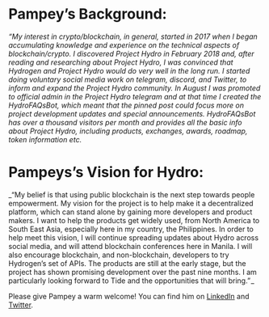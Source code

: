 # Pampey’s Background:

_“My interest in crypto/blockchain, in general, started in 2017 when I began accumulating knowledge and experience on the technical aspects of blockchain/crypto. I discovered Project Hydro in February 2018 and, after reading and researching about Project Hydro, I was convinced that Hydrogen and Project Hydro would do very well in the long run. I started doing voluntary social media work on telegram, discord, and Twitter, to inform and expand the Project Hydro community. In August I was promoted to official admin in the Project Hydro telegram and at that time I created the HydroFAQsBot, which meant that the pinned post could focus more on project development updates and special announcements. HydroFAQsBot has over a thousand visitors per month and provides all the basic info about Project Hydro, including products, exchanges, awards, roadmap, token information etc._

# Pampeys’s Vision for Hydro:

_“My belief is that using public blockchain is the next step towards people empowerment. My vision for the project is to help make it a decentralized platform, which can stand alone by gaining more developers and product makers. I want to help the products get widely used, from North America to South East Asia, especially here in my country, the Philippines. In order to help meet this vision, I will continue spreading updates about Hydro across social media, and will attend blockchain conferences here in Manila. I will also encourage blockchain, and non-blockchain, developers to try Hydrogen’s set of APIs. The products are still at the early stage, but the project has shown promising development over the past nine months. I am particularly looking forward to Tide and the opportunities that will bring.” _

Please give Pampey a warm welcome! You can find him on [LinkedIn](http://linkedin.com/in/pampey-raq-tripona-7b0101173) and [Twitter](https://twitter.com/RaqDBlock).
